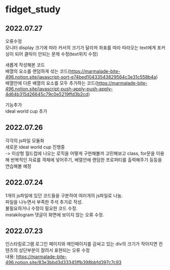 # fidget_study

## 2022.07.27

오류수정<br>
모니터 display 크기에 따라 커서의 크기가 달라져 좌표를 따라 따라오는 text에게 포커싱이 되어 클릭이 안되는 문제 수정(text위치 수정)<br>

새롭게 작성해본 코드<br>
배열의 요소를 랜덤하게 섞는 코드(https://marmalade-bite-496.notion.site/javascript-sort-e74bed10433543829564c3e31c558b4a)<br>
배열안에 다른 배열의 요소를 모두 추가하는 코드(https://marmalade-bite-496.notion.site/javascript-push-apply-push-apply-4d64b315d26645c79c0e5219ffd3b2cd)<br>

기능추가<br>
ideal world cup 추가<br>

## 2022.07.26

각각의 js파일 모듈화<br>
새로운 ideal world cup 진행중<br>
-> 이상형 월드컵에 나오는 로직을 어떻게 구현해볼까 고민해보고 class, for문을 이용해 반복적인 자료를 객체에 넣어주기, 배열안에 랜덤한 프로퍼티를 출력해주기 등등을 연습해볼 예정

## 2022.07.24

1개의 js파일에 있던 코드들을 구분하여 여러개의 js파일로 나눔.<br>
파일을 나누면서 부족한 주석 추가로 작성.<br>
불필요하거나 수정이 필요한 코드 수정.<br>
instakilogram 댓글이 화면에 보이지 않는 오류 수정.<br>

## 2022.07.23

인스타킬로그램 로그인 페이지와 메인페이지를 감싸고 있는 div의 크기가 작아지면 컨텐츠의 상단부분이 잘려서 표현되는 오류 수정<br>
내용: https://marmalade-bite-496.notion.site/83e3bbd3d33345ffb398bbfd397c7c93
